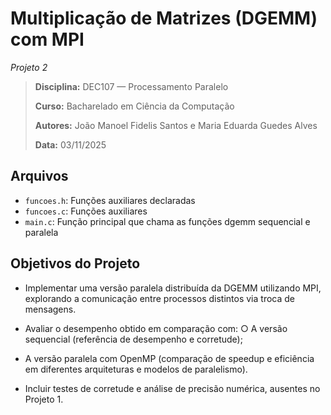 # Multiplicação de Matrizes (DGEMM) com MPI
*Projeto 2*

> **Disciplina:** DEC107 — Processamento Paralelo
>
> **Curso:** Bacharelado em Ciência da Computação
>
> **Autores:** João Manoel Fidelis Santos e Maria Eduarda Guedes Alves
>
> **Data:** 03/11/2025

## Arquivos

* ```funcoes.h```: Funções auxiliares declaradas
* ```funcoes.c```: Funções auxiliares
* ```main.c```: Função principal que chama as funções dgemm sequencial e paralela

## Objetivos do Projeto

* Implementar uma versão paralela distribuída da DGEMM utilizando MPI, explorando a comunicação entre processos distintos via troca de mensagens. 

* Avaliar o desempenho obtido em comparação com: ○ A versão sequencial (referência de desempenho e corretude);

* A versão paralela com OpenMP (comparação de speedup e eficiência em diferentes arquiteturas e modelos de paralelismo). 

* Incluir testes de corretude e análise de precisão numérica, ausentes no Projeto 1. 